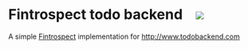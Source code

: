 <h1>
Fintrospect todo backend&nbsp;&nbsp;&nbsp;
<a href="https://travis-ci.org/daviddenton/fintrospect-todo-backend" target="_top"><img src="https://travis-ci.org/daviddenton/fintrospect-todo-backend.svg?branch=master"/></a>&nbsp;&nbsp;&nbsp;
</h1>

A simple <a href="http://fintrospect.io">Fintrospect</a> implementation for http://www.todobackend.com
